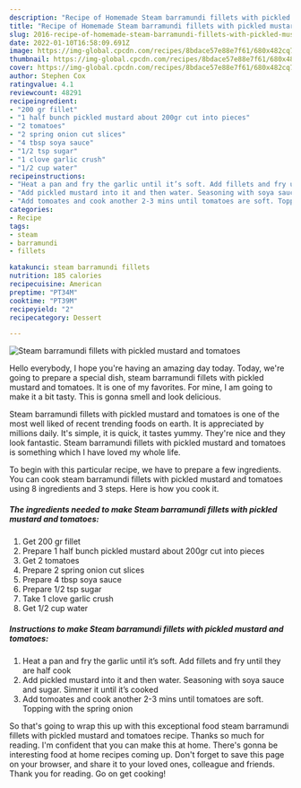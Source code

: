 ```yaml
---
description: "Recipe of Homemade Steam barramundi fillets with pickled mustard and tomatoes"
title: "Recipe of Homemade Steam barramundi fillets with pickled mustard and tomatoes"
slug: 2016-recipe-of-homemade-steam-barramundi-fillets-with-pickled-mustard-and-tomatoes
date: 2022-01-10T16:58:09.691Z
image: https://img-global.cpcdn.com/recipes/8bdace57e88e7f61/680x482cq70/steam-barramundi-fillets-with-pickled-mustard-and-tomatoes-recipe-main-photo.jpg
thumbnail: https://img-global.cpcdn.com/recipes/8bdace57e88e7f61/680x482cq70/steam-barramundi-fillets-with-pickled-mustard-and-tomatoes-recipe-main-photo.jpg
cover: https://img-global.cpcdn.com/recipes/8bdace57e88e7f61/680x482cq70/steam-barramundi-fillets-with-pickled-mustard-and-tomatoes-recipe-main-photo.jpg
author: Stephen Cox
ratingvalue: 4.1
reviewcount: 48291
recipeingredient:
- "200 gr fillet"
- "1 half bunch pickled mustard about 200gr cut into pieces"
- "2 tomatoes"
- "2 spring onion cut slices"
- "4 tbsp soya sauce"
- "1/2 tsp sugar"
- "1 clove garlic crush"
- "1/2 cup water"
recipeinstructions:
- "Heat a pan and fry the garlic until it’s soft. Add fillets and fry until they are half cook"
- "Add pickled mustard into it and then water. Seasoning with soya sauce and sugar. Simmer it until it’s cooked"
- "Add tomoates and cook another 2-3 mins until tomatoes are soft. Topping with the spring onion"
categories:
- Recipe
tags:
- steam
- barramundi
- fillets

katakunci: steam barramundi fillets 
nutrition: 185 calories
recipecuisine: American
preptime: "PT34M"
cooktime: "PT39M"
recipeyield: "2"
recipecategory: Dessert

---
```



![Steam barramundi fillets with pickled mustard and tomatoes](https://img-global.cpcdn.com/recipes/8bdace57e88e7f61/680x482cq70/steam-barramundi-fillets-with-pickled-mustard-and-tomatoes-recipe-main-photo.jpg)

Hello everybody, I hope you're having an amazing day today. Today, we're going to prepare a special dish, steam barramundi fillets with pickled mustard and tomatoes. It is one of my favorites. For mine, I am going to make it a bit tasty. This is gonna smell and look delicious.



Steam barramundi fillets with pickled mustard and tomatoes is one of the most well liked of recent trending foods on earth. It is appreciated by millions daily. It's simple, it is quick, it tastes yummy. They're nice and they look fantastic. Steam barramundi fillets with pickled mustard and tomatoes is something which I have loved my whole life.


To begin with this particular recipe, we have to prepare a few ingredients. You can cook steam barramundi fillets with pickled mustard and tomatoes using 8 ingredients and 3 steps. Here is how you cook it.

<!--inarticleads1-->

##### The ingredients needed to make Steam barramundi fillets with pickled mustard and tomatoes:

1. Get 200 gr fillet
1. Prepare 1 half bunch pickled mustard about 200gr cut into pieces
1. Get 2 tomatoes
1. Prepare 2 spring onion cut slices
1. Prepare 4 tbsp soya sauce
1. Prepare 1/2 tsp sugar
1. Take 1 clove garlic crush
1. Get 1/2 cup water




<!--inarticleads2-->

##### Instructions to make Steam barramundi fillets with pickled mustard and tomatoes:

1. Heat a pan and fry the garlic until it’s soft. Add fillets and fry until they are half cook
1. Add pickled mustard into it and then water. Seasoning with soya sauce and sugar. Simmer it until it’s cooked
1. Add tomoates and cook another 2-3 mins until tomatoes are soft. Topping with the spring onion




So that's going to wrap this up with this exceptional food steam barramundi fillets with pickled mustard and tomatoes recipe. Thanks so much for reading. I'm confident that you can make this at home. There's gonna be interesting food at home recipes coming up. Don't forget to save this page on your browser, and share it to your loved ones, colleague and friends. Thank you for reading. Go on get cooking!

